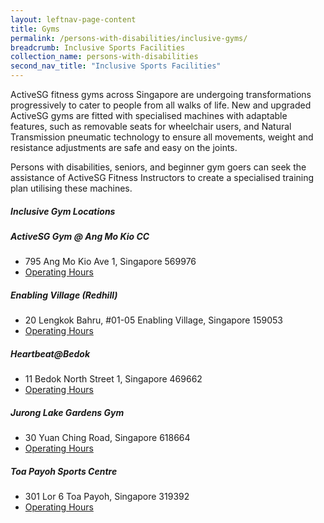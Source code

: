 ```yaml
---
layout: leftnav-page-content
title: Gyms
permalink: /persons-with-disabilities/inclusive-gyms/
breadcrumb: Inclusive Sports Facilities
collection_name: persons-with-disabilities
second_nav_title: "Inclusive Sports Facilities"
---
```


ActiveSG fitness gyms across Singapore are undergoing transformations progressively to cater to people from all walks of life. New and upgraded ActiveSG gyms are fitted with specialised machines with adaptable features, such as removable seats for wheelchair users, and Natural Transmission pneumatic technology to ensure all movements, weight and resistance adjustments are safe and easy on the joints. 

Persons with disabilities, seniors, and beginner gym goers can seek the assistance of ActiveSG Fitness Instructors to create a specialised training plan utilising these machines.

##### Inclusive Gym Locations

##### ActiveSG Gym @ Ang Mo Kio CC
* 795 Ang Mo Kio Ave 1, Singapore 569976 
* [Operating Hours](https://www.myactivesg.com/Facilities/activesg-gym-at-ang-mo-kio-community-centre)

##### Enabling Village (Redhill) 
* 20 Lengkok Bahru, #01-05 Enabling Village, Singapore 159053
* [Operating Hours](https://www.myactivesg.com/Facilities/activesg-gym-enabling-village)

##### Heartbeat@Bedok
 * 11 Bedok North Street 1, Singapore 469662
  * [Operating Hours](https://www.myactivesg.com/facilities/heartbeat-bedok-activesg-gymnasium)

##### Jurong Lake Gardens Gym
* 30 Yuan Ching Road, Singapore 618664
* [Operating Hours](https://www.myactivesg.com/Facilities/jurong-lake-gardens-gym)

##### Toa Payoh Sports Centre
* 301 Lor 6 Toa Payoh, Singapore 319392
* [Operating Hours](https://www.myactivesg.com/Facilities/toa-payoh-activesg-gym)
